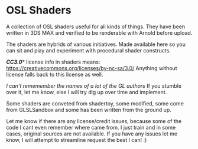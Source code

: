 # OSL Shaders
A collection of OSL shaders useful for all kinds of things.
They have been written in 3DS MAX and verified to be renderable with Arnold before upload.

The shaders are hybrids of various initiatives.
Made available here so you can sit and play and experiment with procedural shader constructs.

***CC3.0**** license info in shaders means:
https://creativecommons.org/licenses/by-nc-sa/3.0/
Anything without license falls back to this license as well.

*I can't rememember the names of a lot of the GL authors*
If you stumble over it, let me know, else I will try dig up over time and implement.

Some shaders are conveted from shadertoy, some modified, some come from GLSLSandbox and some has been written from the ground up.

Let me know if there are any license/credit issues, because some of the code I cant even remember where came from.
I just train and in some cases, original sources are not available.
If you have any issues let me know, I will attempt to streamline request the best I can! :)
